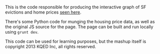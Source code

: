 This is the code responsible for producing the interactive graph of SF evictions and home prices [seen here](http://dangrover.github.io/sf-ellis-evictions/).

There's some Python code for munging the housing price data, as well as the original JS source for the page. The page can be built and run locally using `grunt dev`. 

This code can be used for learning purposes, but the mashup itself is copyright 2013 KQED Inc, all rights reserved.